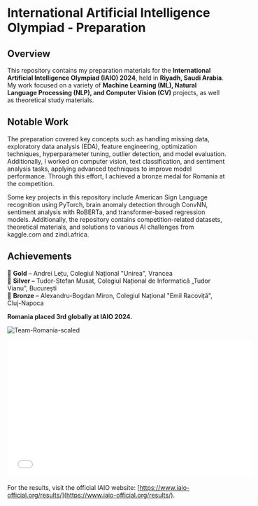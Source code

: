 # International Artificial Intelligence Olympiad - Preparation

## Overview

This repository contains my preparation materials for the **International Artificial Intelligence Olympiad (IAIO) 2024**, held in **Riyadh, Saudi Arabia**. My work focused on a variety of **Machine Learning (ML), Natural Language Processing (NLP), and Computer Vision (CV)** projects, as well as theoretical study materials.&#x20;

## Notable Work

The preparation covered key concepts such as handling missing data, exploratory data analysis (EDA), feature engineering, optimization techniques, hyperparameter tuning, outlier detection, and model evaluation. Additionally, I worked on computer vision, text classification, and sentiment analysis tasks, applying advanced techniques to improve model performance. Through this effort, I achieved a bronze medal for Romania at the competition.

Some key projects in this repository include American Sign Language recognition using PyTorch, brain anomaly detection through ConvNN, sentiment analysis with RoBERTa, and transformer-based regression models. Additionally, the repository contains competition-related datasets, theoretical materials, and solutions to various AI challenges from kaggle.com and zindi.africa.

## Achievements

🏅 **Gold** – Andrei Lețu, Colegiul Național "Unirea", Vrancea\
🥈 **Silver –** Tudor-Stefan Musat, Colegiul Național de Informatică „Tudor Vianu”, București\
🥉 **Bronze** – Alexandru-Bogdan Miron, Colegiul Național "Emil Racoviță", Cluj-Napoca

**Romania placed 3rd globally at IAIO 2024.**


![Team-Romania-scaled](https://github.com/user-attachments/assets/27df7b68-b4d9-4e0a-8487-c52f558bb923)

<iframe width="560" height="315" src="[https://www.youtube.com/embed/VIDEO_ID](https://www.youtube.com/watch?v=IfIr1NBxtVI)" frameborder="0" allowfullscreen></iframe>



For the results, visit the official IAIO website: [https://www.iaio-official.org/results/](https://www.iaio-official.org/results/).


